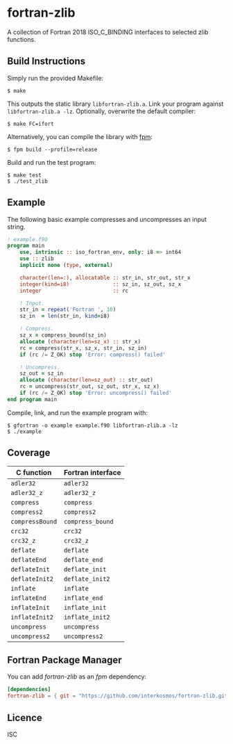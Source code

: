 # fortran-zlib

A collection of Fortran 2018 ISO_C_BINDING interfaces to selected zlib
functions.

## Build Instructions

Simply run the provided Makefile:

```
$ make
```

This outputs the static library `libfortran-zlib.a`. Link your program against
`libfortran-zlib.a -lz`. Optionally, overwrite the default compiler:

```
$ make FC=ifort
```

Alternatively, you can compile the library with
[fpm](https://github.com/fortran-lang/fpm):

```
$ fpm build --profile=release
```

Build and run the test program:

```
$ make test
$ ./test_zlib
```

## Example

The following basic example compresses and uncompresses an input string.

```fortran
! example.f90
program main
    use, intrinsic :: iso_fortran_env, only: i8 => int64
    use :: zlib
    implicit none (type, external)

    character(len=:), allocatable :: str_in, str_out, str_x
    integer(kind=i8)              :: sz_in, sz_out, sz_x
    integer                       :: rc

    ! Input.
    str_in = repeat('Fortran ', 10)
    sz_in  = len(str_in, kind=i8)

    ! Compress.
    sz_x = compress_bound(sz_in)
    allocate (character(len=sz_x) :: str_x)
    rc = compress(str_x, sz_x, str_in, sz_in)
    if (rc /= Z_OK) stop 'Error: compress() failed'

    ! Uncompress.
    sz_out = sz_in
    allocate (character(len=sz_out) :: str_out)
    rc = uncompress(str_out, sz_out, str_x, sz_x)
    if (rc /= Z_OK) stop 'Error: uncompress() failed'
end program main
```

Compile, link, and run the example program with:

```
$ gfortran -o example example.f90 libfortran-zlib.a -lz
$ ./example
```

## Coverage

| C function      | Fortran interface |
|-----------------|-------------------|
| `adler32`       | `adler32`         |
| `adler32_z`     | `adler32_z`       |
| `compress`      | `compress`        |
| `compress2`     | `compress2`       |
| `compressBound` | `compress_bound`  |
| `crc32`         | `crc32`           |
| `crc32_z`       | `crc32_z`         |
| `deflate`       | `deflate`         |
| `deflateEnd`    | `deflate_end`     |
| `deflateInit`   | `deflate_init`    |
| `deflateInit2`  | `deflate_init2`   |
| `inflate`       | `inflate`         |
| `inflateEnd`    | `inflate_end`     |
| `inflateInit`   | `inflate_init`    |
| `inflateInit2`  | `inflate_init2`   |
| `uncompress`    | `uncompress`      |
| `uncompress2`   | `uncompress2`     |

## Fortran Package Manager

You can add *fortran-zlib* as an *fpm* dependency:

```toml
[dependencies]
fortran-zlib = { git = "https://github.com/interkosmos/fortran-zlib.git" }
```

## Licence

ISC
